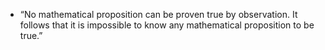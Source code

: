 * “No mathematical proposition can be proven true by observation. It follows that it is impossible to know any mathematical proposition to be true.”


